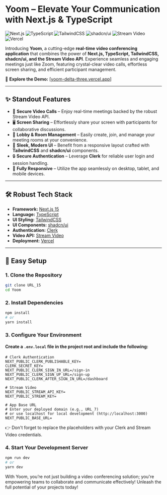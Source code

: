 # Yoom – Elevate Your Communication with Next.js & TypeScript

![Next.js](https://img.shields.io/badge/Next.js-15-black?style=for-the-badge&logo=next.js)
![TypeScript](https://img.shields.io/badge/TypeScript-5-blue?style=for-the-badge&logo=typescript)
![TailwindCSS](https://img.shields.io/badge/TailwindCSS-4-06B6D4?style=for-the-badge&logo=tailwindcss)
![shadcn/ui](https://img.shields.io/badge/shadcn/ui-Components-orange?style=for-the-badge&logo=radix-ui)
![Stream Video](https://img.shields.io/badge/Stream-Video-blueviolet?style=for-the-badge)
![Vercel](https://img.shields.io/badge/Deployed%20on-Vercel-black?style=for-the-badge&logo=vercel)


Introducing **Yoom**, a cutting-edge **real-time video conferencing application** that combines the power of **Next.js, TypeScript, TailwindCSS, shadcn/ui, and the Stream Video API**. Experience seamless and engaging meetings just like Zoom, featuring crystal-clear video calls, effortless screen sharing, and efficient participant management.

🚀 **Explore the Demo:** [[yoom-delta-three.vercel.app](https://yoom-delta-three.vercel.app/)]

---

## ✨ Standout Features

- 🔗 **Secure Video Calls** – Enjoy real-time meetings backed by the robust Stream Video API.  
- 🖥 **Screen Sharing** – Effortlessly share your screen with participants for collaborative discussions.  
- 👥 **Lobby & Room Management** – Easily create, join, and manage your meeting rooms at your convenience.  
- 🎨 **Sleek, Modern UI** – Benefit from a responsive layout crafted with **TailwindCSS** and **shadcn/ui** components.  
- 🔒 **Secure Authentication** – Leverage **Clerk** for reliable user login and session handling.  
- 📱 **Fully Responsive** – Utilize the app seamlessly on desktop, tablet, and mobile devices.  

---

## 🛠️ Robust Tech Stack

- **Framework:** [Next.js 15](URL_8)  
- **Language:** [TypeScript](URL_9)  
- **UI Styling:** [TailwindCSS](URL_10)  
- **UI Components:** [shadcn/ui](URL_11)  
- **Authentication:** [Clerk](URL_12)  
- **Video API:** [Stream Video](URL_13)  
- **Deployment:** [Vercel](URL_14)  

---

## 🚀 Easy Setup

### 1. Clone the Repository
```bash
git clone URL_15
cd Yoom
```
### 2. Install Dependencies
```bash
npm install
# or
yarn install
```

### 3. Configure Your Environment
#### Create a `.env.local` file in the project root and include the following:
```plaintext
# Clerk Authentication
NEXT_PUBLIC_CLERK_PUBLISHABLE_KEY=
CLERK_SECRET_KEY=
NEXT_PUBLIC_CLERK_SIGN_IN_URL=/sign-in
NEXT_PUBLIC_CLERK_SIGN_UP_URL=/sign-up
NEXT_PUBLIC_CLERK_AFTER_SIGN_IN_URL=/dashboard

# Stream Video
NEXT_PUBLIC_STREAM_API_KEY=
NEXT_PUBLIC_STREAM_KEY=

# App Base URL
# Enter your deployed domain (e.g., URL_7)
# or use localhost for local development (http://localhost:3000)
NEXT_PUBLIC_BASE_URL=
```
👉 Don't forget to replace the placeholders with your Clerk and Stream Video credentials.

### 4. Start Your Development Server
```bash
npm run dev
# or
yarn dev
```

With Yoom, you’re not just building a video conferencing solution; you're empowering teams to collaborate and communicate effectively! Unleash the full potential of your projects today!
